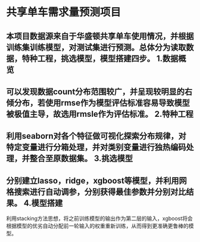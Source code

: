 共享单车需求量预测项目
=======
本项目数据源来自于华盛顿共享单车使用情况，并根据训练集训练模型，对测试集进行预测。总体分为读取数据，特种工程，挑选模型，模型搭建四步。
1.数据概览
---------
可以发现数据count分布范围较广，并呈现较明显的右倾分布，若使用rmse作为模型评估标准容易导致模型被极值主导，故选用rmsle作为评估标准。
2.特种工程
----------
利用seaborn对各个特征做可视化探索分布规律，对特定变量进行分箱处理，并对类别变量进行独热编码处理，并整合至原数据集。
3.挑选模型
--------
分别建立lasso，ridge，xgboost等模型，并利用网格搜索进行自动调参，分别获得最佳参数并分别对比结果。
4.模型搭建
--------
利用stacking方法思想，将之前训练模型的输出作为第二层的输入，xgboost将会根据模型的优劣自动分配前一轮输入的权重重新训练，从而得到更准确更鲁棒的模型。

